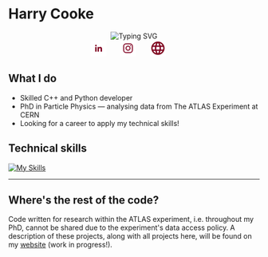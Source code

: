 # Harry Cooke
<p align="center">
<!-- typing banner -->
<img src="https://readme-typing-svg.demolab.com?font=Iosevka&weight=900&size=24&duration=4000&pause=500&color=800020&center=true&vCenter=true&random=false&width=435&height=30&lines=Experienced+C%2B%2B%2FPython+developer;10%2B+years+of+programming+experience;PhD+Particle+Physics" alt="Typing SVG"/>
<br>
<!-- socials -->
<a href="https://www.linkedin.com/in/harry-cooke-5507512a5/"><img width="32px" alt="LinkedIn" title="LinkedIn" src="resources/linkedin.png"/></a>
&#8287;&#8287;&#8287;&#8287;&#8287;
<a href="https://www.instagram.com/hazza4569/"><img width="32px" alt="Instagram" title="Instagram" src="resources/instagram.png"/></a>
&#8287;&#8287;&#8287;&#8287;&#8287;
<a href="https://hazza4569.github.io/web-portfolio/"><img width="32px" alt="Website" title="Website" src="resources/web.png"/></a>
&#8287;&#8287;&#8287;&#8287;&#8287;
</p>

## What I do

 - Skilled C++ and Python developer
 - PhD in Particle Physics &mdash; analysing data from The ATLAS Experiment at CERN
 - Looking for a career to apply my technical skills!

## Technical skills
[![My Skills](https://skillicons.dev/icons?i=cpp,py,c,bash,js,html,css,cmake,git,linux,latex,vim)](https://skillicons.dev)

---

## Where's the rest of the code?

Code written for research within the ATLAS experiment, i.e. throughout my PhD, cannot be shared due to the experiment's data access policy. A description of these projects, along with all projects here, will be found on my [website](https://hazza4569.github.io/web-portfolio) (work in progress!).
